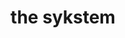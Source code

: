 ---
title: "the sykstem"
product_type: "shirt"
is_women: 
is_men: 
is_unisex: true
is_variant:
original_price: 25
sale_price: 20
color: white
sizes:
- size: "xxxs"
  stock: 10
- size: "xxs"
  stock: 0
- size: "xs"
  stock: 8
- size: "s"
  stock: 0
- size: "m"
  stock: 5
- size: "l"
  stock: 0
- size: "xl"
  stock: 0
- size: "xxl"
  stock: 2
- size: "xxxl"
  stock: 1

img: "1-the-sykstem-shirt-white.png"
main_alt: the classic the-sykstem shirt with "the system" written on the bottom
description: This is the classic company shirt.
material: "100% hemp"
---